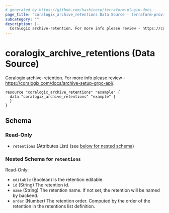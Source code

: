 ```yaml
---
# generated by https://github.com/hashicorp/terraform-plugin-docs
page_title: "coralogix_archive_retentions Data Source - terraform-provider-coralogix"
subcategory: ""
description: |-
  Coralogix archive-retention. For more info please review - https://coralogix.com/docs/archive-setup-grpc-api/.
---
```


# coralogix_archive_retentions (Data Source)

Coralogix archive-retention. For more info please review - https://coralogix.com/docs/archive-setup-grpc-api/.
```hcl
resource "coralogix_archive_retentions" "example" {
  data "coralogix_archive_retentions" "example" {
  }
}
```


<!-- schema generated by tfplugindocs -->
## Schema

### Read-Only

- `retentions` (Attributes List) (see [below for nested schema](#nestedatt--retentions))

<a id="nestedatt--retentions"></a>
### Nested Schema for `retentions`

Read-Only:

- `editable` (Boolean) Is the retention editable.
- `id` (String) The retention id.
- `name` (String) The retention name. If not set, the retention will be named by backend.
- `order` (Number) The retention order. Computed by the order of the retention in the retentions list definition.

